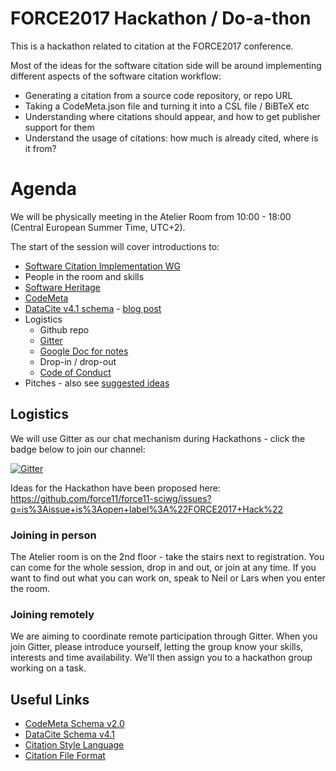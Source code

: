 # FORCE2017 Hackathon / Do-a-thon

This is a hackathon related to citation at the FORCE2017 conference.

Most of the ideas for the software citation side will be around implementing different aspects of the software citation workflow:
- Generating a citation from a source code repository, or repo URL
- Taking a CodeMeta.json file and turning it into a CSL file / BiBTeX etc
- Understanding where citations should appear, and how to get publisher support for them
- Understand the usage of citations: how much is already cited, where is it from?

# Agenda

We will be physically meeting in the Atelier Room from 10:00 - 18:00 (Central European Summer Time, UTC+2).

The start of the session will cover introductions to:
- [Software Citation Implementation WG](https://www.force11.org/group/software-citation-implementation-working-group)
- People in the room and skills
- [Software Heritage](https://www.softwareheritage.org/)
- [CodeMeta](https://github.com/codemeta/codemeta)
- [DataCite v4.1 schema](http://schema.datacite.org/meta/kernel-4.1/) - [blog post](https://blog.datacite.org/metadata-schema-4-1/)
- Logistics
	- Github repo 
	- [Gitter](https://gitter.im/force11-sciwg/Lobby) 
	- [Google Doc for notes](https://docs.google.com/document/d/1X45xCKiCozCZUqGvGC2ksGQACA6lugcSqelH7fXDi6w/edit)
	- Drop-in / drop-out
	- [Code of Conduct](https://www.force2017.org/information/code_of_conduct.html)
- Pitches - also see [suggested ideas](https://github.com/force11/force11-sciwg/issues?q=is%3Aissue+is%3Aopen+label%3A%22FORCE2017+Hack%22)


## Logistics

We will use Gitter as our chat mechanism during Hackathons - click the badge below to join our channel:

[![Gitter](https://badges.gitter.im/force11-sciwg/Lobby.svg)](https://gitter.im/force11-sciwg/Lobby?utm_source=badge&utm_medium=badge&utm_campaign=pr-badge&utm_content=body_badge)

Ideas for the Hackathon have been proposed here: https://github.com/force11/force11-sciwg/issues?q=is%3Aissue+is%3Aopen+label%3A%22FORCE2017+Hack%22

### Joining in person

The Atelier room is on the 2nd floor - take the stairs next to registration.
You can come for the whole session, drop in and out, or join at any time. If you want to find out what you can work on, speak to Neil or Lars when you enter the room.

### Joining remotely

We are aiming to coordinate remote participation through Gitter. 
When you join Gitter, please introduce yourself, letting the group know your skills, interests and time availability. 
We'll then assign you to a hackathon group working on a task.

## Useful Links

- [CodeMeta Schema v2.0](https://raw.githubusercontent.com/codemeta/codemeta/2.0/codemeta.jsonld)
- [DataCite Schema v4.1](http://schema.datacite.org/meta/kernel-4.1/)
- [Citation Style Language](http://citationstyles.org/)
- [Citation File Format](https://citation-file-format.github.io/)
